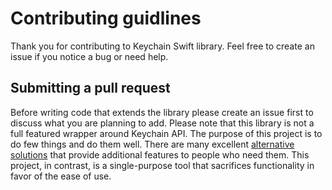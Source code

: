# Contributing guidlines

Thank you for contributing to Keychain Swift library. Feel free to create an issue if you notice a bug or need help.

## Submitting a pull request

Before writing code that extends the library please create an issue first to discuss what you are planning to add. Please note that this library is not a full featured wrapper around Keychain API. The purpose of this project is to do few things and do them well. There are many excellent [alternative solutions](https://github.com/evgenyneu/keychain-swift#alternative-solutions) that provide additional features to people who need them. This project, in contrast, is a single-purpose tool that sacrifices functionality in favor of the ease of use.
